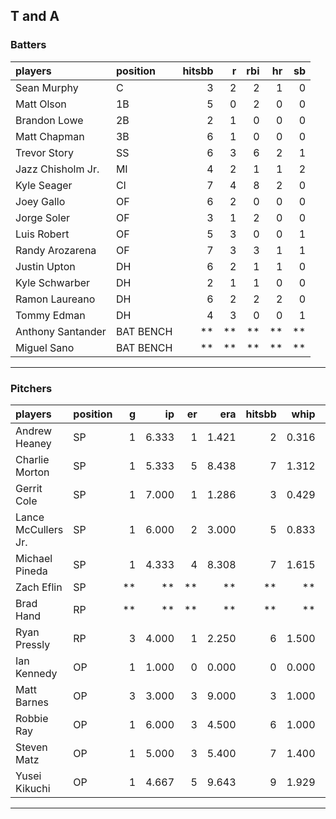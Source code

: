 ## T and A

### Batters

 
|players           |position  | hitsbb|  r| rbi| hr| sb| 
|:-----------------|:---------|------:|--:|---:|--:|--:| 
|Sean Murphy       |C         |      3|  2|   2|  1|  0| 
|Matt Olson        |1B        |      5|  0|   2|  0|  0| 
|Brandon Lowe      |2B        |      2|  1|   0|  0|  0| 
|Matt Chapman      |3B        |      6|  1|   0|  0|  0| 
|Trevor Story      |SS        |      6|  3|   6|  2|  1| 
|Jazz Chisholm Jr. |MI        |      4|  2|   1|  1|  2| 
|Kyle Seager       |CI        |      7|  4|   8|  2|  0| 
|Joey Gallo        |OF        |      6|  2|   0|  0|  0| 
|Jorge Soler       |OF        |      3|  1|   2|  0|  0| 
|Luis Robert       |OF        |      5|  3|   0|  0|  1| 
|Randy Arozarena   |OF        |      7|  3|   3|  1|  1| 
|Justin Upton      |DH        |      6|  2|   1|  1|  0| 
|Kyle Schwarber    |DH        |      2|  1|   1|  0|  0| 
|Ramon Laureano    |DH        |      6|  2|   2|  2|  0| 
|Tommy Edman       |DH        |      4|  3|   0|  0|  1| 
|Anthony Santander |BAT BENCH |     **| **|  **| **| **| 
|Miguel Sano       |BAT BENCH |     **| **|  **| **| **| 


* * *

### Pitchers

 
|players             |position |  g|    ip| er|   era| hitsbb|  whip| so|  w| sv| 
|:-------------------|:--------|--:|-----:|--:|-----:|------:|-----:|--:|--:|--:| 
|Andrew Heaney       |SP       |  1| 6.333|  1| 1.421|      2| 0.316| 10|  0|  0| 
|Charlie Morton      |SP       |  1| 5.333|  5| 8.438|      7| 1.312|  6|  1|  0| 
|Gerrit Cole         |SP       |  1| 7.000|  1| 1.286|      3| 0.429| 11|  1|  0| 
|Lance McCullers Jr. |SP       |  1| 6.000|  2| 3.000|      5| 0.833|  5|  0|  0| 
|Michael Pineda      |SP       |  1| 4.333|  4| 8.308|      7| 1.615|  5|  0|  0| 
|Zach Eflin          |SP       | **|    **| **|    **|     **|    **| **| **| **| 
|Brad Hand           |RP       | **|    **| **|    **|     **|    **| **| **| **| 
|Ryan Pressly        |RP       |  3| 4.000|  1| 2.250|      6| 1.500|  6|  1|  1| 
|Ian Kennedy         |OP       |  1| 1.000|  0| 0.000|      0| 0.000|  0|  0|  0| 
|Matt Barnes         |OP       |  3| 3.000|  3| 9.000|      3| 1.000|  4|  0|  1| 
|Robbie Ray          |OP       |  1| 6.000|  3| 4.500|      6| 1.000|  9|  0|  0| 
|Steven Matz         |OP       |  1| 5.000|  3| 5.400|      7| 1.400|  7|  1|  0| 
|Yusei Kikuchi       |OP       |  1| 4.667|  5| 9.643|      9| 1.929|  1|  0|  0| 


* * *


